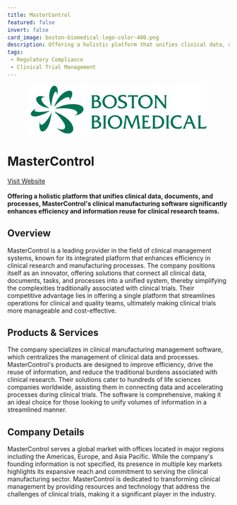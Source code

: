 ```yaml
---
title: MasterControl
featured: false
invert: false
card_image: boston-biomedical-logo-color-400.png
description: Offering a holistic platform that unifies clinical data, documents, and processes, MasterControl's clinical manufacturing software significantly enhances efficiency and information reuse for clinical research teams.
tags: 
 - Regulatory Compliance
 - Clinical Trial Management
---
```


<div align="center">
<a href="https://www.mastercontrol.com/clinical/clinical-management-software/">
<img src="boston-biomedical-logo-color-400.png" alt="Logo" style="min-width: 200px; max-width: 600px; height: auto;" >
</a>
</div>

# MasterControl
<a href="https://www.mastercontrol.com/clinical/clinical-management-software/">Visit Website</a>
<br>
<br>
**Offering a holistic platform that unifies clinical data, documents, and processes, MasterControl's clinical manufacturing software significantly enhances efficiency and information reuse for clinical research teams.**

## Overview
MasterControl is a leading provider in the field of clinical management systems, known for its integrated platform that enhances efficiency in clinical research and manufacturing processes. The company positions itself as an innovator, offering solutions that connect all clinical data, documents, tasks, and processes into a unified system, thereby simplifying the complexities traditionally associated with clinical trials. Their competitive advantage lies in offering a single platform that streamlines operations for clinical and quality teams, ultimately making clinical trials more manageable and cost-effective.
## Products & Services 
The company specializes in clinical manufacturing management software, which centralizes the management of clinical data and processes. MasterControl's products are designed to improve efficiency, drive the reuse of information, and reduce the traditional burdens associated with clinical research. Their solutions cater to hundreds of life sciences companies worldwide, assisting them in connecting data and accelerating processes during clinical trials. The software is comprehensive, making it an ideal choice for those looking to unify volumes of information in a streamlined manner.
## Company Details 
MasterControl serves a global market with offices located in major regions including the Americas, Europe, and Asia Pacific. While the company's founding information is not specified, its presence in multiple key markets highlights its expansive reach and commitment to serving the clinical manufacturing sector. MasterControl is dedicated to transforming clinical management by providing resources and technology that address the challenges of clinical trials, making it a significant player in the industry.

